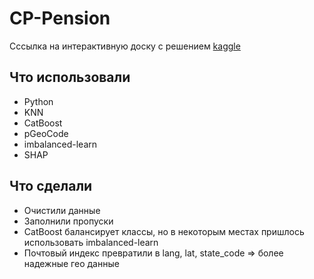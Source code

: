 # CP-Pension

Сссылка на интерактивную доску с решением [kaggle](https://www.kaggle.com/code/nikitaniktech/pensioner?scriptVersionId=203577239)

## Что использовали
- Python
- KNN
- CatBoost
- pGeoCode
- imbalanced-learn
- SHAP

## Что сделали
- Очистили данные
- Заполнили пропуски
- CatBoost балансирует классы, но в некоторым местах пришлось использовать imbalanced-learn
- Почтовый индекс превратили в lang, lat, state_code => более надежные гео данные
